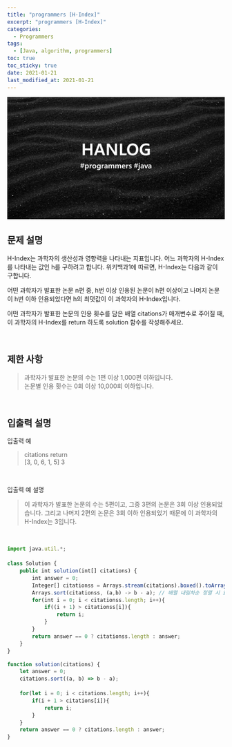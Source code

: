 ```yaml
---
title: "programmers [H-Index]"
excerpt: "programmers [H-Index]"
categories:
  - Programmers
tags:
  - [Java, algorithm, programmers]
toc: true
toc_sticky: true
date: 2021-01-21
last_modified_at: 2021-01-21
---
```


![HAN.jpg](/assets/images/programmers.png)

## 문제 설명

H-Index는 과학자의 생산성과 영향력을 나타내는 지표입니다. 어느 과학자의 H-Index를 나타내는 값인 h를 구하려고 합니다. 위키백과1에 따르면, H-Index는 다음과 같이 구합니다.<br>

어떤 과학자가 발표한 논문 n편 중, h번 이상 인용된 논문이 h편 이상이고 나머지 논문이 h번 이하 인용되었다면 h의 최댓값이 이 과학자의 H-Index입니다.<br>

어떤 과학자가 발표한 논문의 인용 횟수를 담은 배열 citations가 매개변수로 주어질 때, 이 과학자의 H-Index를 return 하도록 solution 함수를 작성해주세요.

<br>

## 제한 사항

>과학자가 발표한 논문의 수는 1편 이상 1,000편 이하입니다.<br>
논문별 인용 횟수는 0회 이상 10,000회 이하입니다.

<br>

## 입출력 설명

입출력 예

> citations return<br>
[3, 0, 6, 1, 5] 3

<br>

입출력 예 설명 <br>

> 이 과학자가 발표한 논문의 수는 5편이고, 그중 3편의 논문은 3회 이상 인용되었습니다. 그리고 나머지 2편의 논문은 3회 이하 인용되었기 때문에 이 과학자의 H-Index는 3입니다.

<br>

```js
import java.util.*;

class Solution {
    public int solution(int[] citations) {
        int answer = 0;
        Integer[] citationss = Arrays.stream(citations).boxed().toArray(Integer[]::new); // int형 -> Integer형변환
        Arrays.sort(citationss, (a,b) -> b - a); // 배열 내림차순 정렬 시 int(x) Integer(o)
        for(int i = 0; i < citationss.length; i++){
            if((i + 1) > citationss[i]){
                return i;
            }
        }
        return answer == 0 ? citationss.length : answer;
    }
}
```

```js
function solution(citations) {
    let answer = 0;
    citations.sort((a, b) => b - a);
    
    for(let i = 0; i < citations.length; i++){
        if(i + 1 > citations[i]){
            return i;
        }
    }
    return answer == 0 ? citations.length : answer;
}
```

